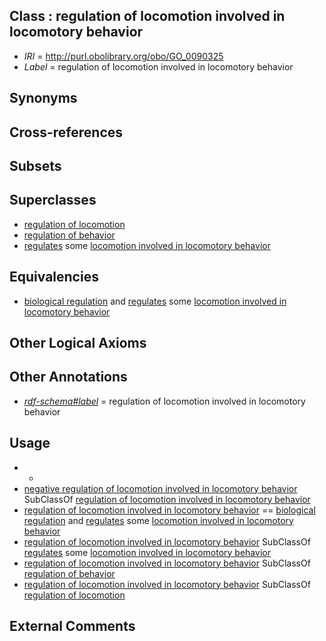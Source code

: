 
## Class : regulation of locomotion involved in locomotory behavior

 * *IRI* = http://purl.obolibrary.org/obo/GO_0090325
 * *Label* = regulation of locomotion involved in locomotory behavior

## Synonyms


## Cross-references


## Subsets


## Superclasses

 * [regulation of locomotion](../../GO/12/GO_0040012.md)
 * [regulation of behavior](../../GO/95/GO_0050795.md)
 * [regulates](../../RO/11/RO_0002211.md) some [locomotion involved in locomotory behavior](../../GO/87/GO_0031987.md)

## Equivalencies

 * [biological regulation](../../GO/07/GO_0065007.md) and [regulates](../../RO/11/RO_0002211.md) some [locomotion involved in locomotory behavior](../../GO/87/GO_0031987.md)

## Other Logical Axioms


## Other Annotations

 * *[rdf-schema#label](../../el/rdf-schema#label.md)* = regulation of locomotion involved in locomotory behavior

## Usage

 * -
 * [negative regulation of locomotion involved in locomotory behavior](../../GO/27/GO_0090327.md) SubClassOf [regulation of locomotion involved in locomotory behavior](../../GO/25/GO_0090325.md)
 * [regulation of locomotion involved in locomotory behavior](../../GO/25/GO_0090325.md) == [biological regulation](../../GO/07/GO_0065007.md) and [regulates](../../RO/11/RO_0002211.md) some [locomotion involved in locomotory behavior](../../GO/87/GO_0031987.md)
 * [regulation of locomotion involved in locomotory behavior](../../GO/25/GO_0090325.md) SubClassOf [regulates](../../RO/11/RO_0002211.md) some [locomotion involved in locomotory behavior](../../GO/87/GO_0031987.md)
 * [regulation of locomotion involved in locomotory behavior](../../GO/25/GO_0090325.md) SubClassOf [regulation of behavior](../../GO/95/GO_0050795.md)
 * [regulation of locomotion involved in locomotory behavior](../../GO/25/GO_0090325.md) SubClassOf [regulation of locomotion](../../GO/12/GO_0040012.md)

## External Comments

